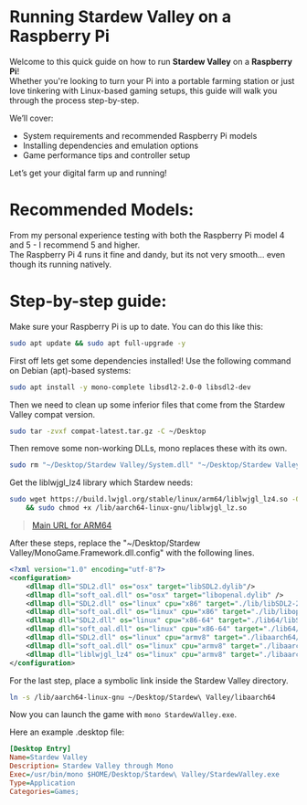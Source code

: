# Running Stardew Valley on a Raspberry Pi

Welcome to this quick guide on how to run **Stardew Valley** on a **Raspberry Pi**!  
Whether you're looking to turn your Pi into a portable farming station or just love tinkering with Linux-based gaming setups, this guide will walk you through the process step-by-step.

We’ll cover:
- System requirements and recommended Raspberry Pi models
- Installing dependencies and emulation options
- Game performance tips and controller setup

Let’s get your digital farm up and running!

# Recommended Models:

From my personal experience testing with both the Raspberry Pi model 4 and 5 - I recommend 5 and higher.<br>
The Raspberry Pi 4 runs it fine and dandy, but its not very smooth... even though its running natively.

# Step-by-step guide:

Make sure your Raspberry Pi is up to date. You can do this like this:

```sh
sudo apt update && sudo apt full-upgrade -y
```

First off lets get some dependencies installed! Use the following command on Debian (apt)-based systems:

```sh
sudo apt install -y mono-complete libsdl2-2.0-0 libsdl2-dev
```

Then we need to clean up some inferior files that come from the Stardew Valley compat version.

```sh
sudo tar -zvxf compat-latest.tar.gz -C ~/Desktop
```

Then remove some non-working DLLs, mono replaces these with its own.

```sh
sudo rm "~/Desktop/Stardew Valley/System.dll" "~/Desktop/Stardew Valley/System.Core.dll"
```

Get the liblwjgl_lz4 library which Stardew needs:

```sh
sudo wget https://build.lwjgl.org/stable/linux/arm64/liblwjgl_lz4.so -O /lib/aarch64-linux-gnu/liblwjgl_lz.so \
    && sudo chmod +x /lib/aarch64-linux-gnu/liblwjgl_lz.so
```

> [Main URL for ARM64](https://www.lwjgl.org/browse/stable/linux/arm64)

After these steps, replace the "~/Desktop/Stardew Valley/MonoGame.Framework.dll.config" with the following lines.

```xml
<?xml version="1.0" encoding="utf-8"?>
<configuration>
	<dllmap dll="SDL2.dll" os="osx" target="libSDL2.dylib"/>
	<dllmap dll="soft_oal.dll" os="osx" target="libopenal.dylib" />
	<dllmap dll="SDL2.dll" os="linux" cpu="x86" target="./lib/libSDL2-2.0.so.0"/>
	<dllmap dll="soft_oal.dll" os="linux" cpu="x86" target="./lib/libopenal.so.1" />
	<dllmap dll="SDL2.dll" os="linux" cpu="x86-64" target="./lib64/libSDL2-2.0.so.0"/>
	<dllmap dll="soft_oal.dll" os="linux" cpu="x86-64" target="./lib64/libopenal.so.1" />
    <dllmap dll="SDL2.dll" os="linux" cpu="armv8" target="./libaarch64/libSDL2-2.0.so.0"/>
    <dllmap dll="soft_oal.dll" os="linux" cpu="armv8" target="./libaarch64/libopenal.so.1" />
    <dllmap dll="liblwjgl_lz4" os="linux" cpu="armv8" target="./libaarch64/liblwjgl_lz4.so"/>
</configuration>
```

For the last step, place a symbolic link inside the Stardew Valley directory.

```sh
ln -s /lib/aarch64-linux-gnu ~/Desktop/Stardew\ Valley/libaarch64
```

Now you can launch the game with `mono StardewValley.exe`.

Here an example .desktop file:
```ini
[Desktop Entry]
Name=Stardew Valley
Description= Stardew Valley through Mono
Exec=/usr/bin/mono $HOME/Desktop/Stardew\ Valley/StardewValley.exe
Type=Application
Categories=Games;
```
